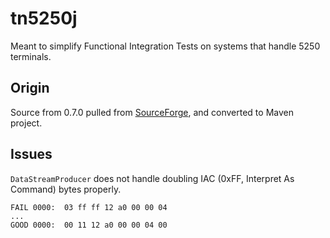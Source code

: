 # tn5250j

Meant to simplify Functional Integration Tests on systems that handle 5250 terminals.

## Origin

Source from 0.7.0 pulled from [SourceForge](http://tn5250j.sourceforge.net), and converted to Maven project.

## Issues

`DataStreamProducer` does not handle doubling IAC (0xFF, Interpret As Command) bytes properly.

    FAIL 0000:  03 ff ff 12 a0 00 00 04
    ...
    GOOD 0000:  00 11 12 a0 00 00 04 00

